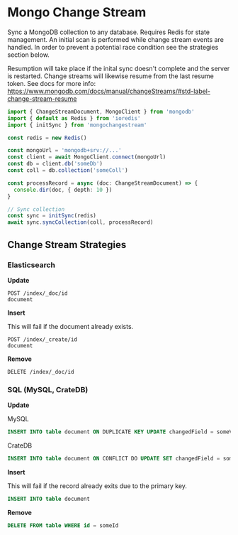 # Mongo Change Stream

Sync a MongoDB collection to any database. Requires Redis for state management.
An initial scan is performed while change stream events are handled. In order to
prevent a potential race condition see the strategies section below.

Resumption will take place if the inital sync doesn't complete and the server is
restarted. Change streams will likewise resume from the last resume token. See docs
for more info: https://www.mongodb.com/docs/manual/changeStreams/#std-label-change-stream-resume

```ts
import { ChangeStreamDocument, MongoClient } from 'mongodb'
import { default as Redis } from 'ioredis'
import { initSync } from 'mongochangestream'

const redis = new Redis()

const mongoUrl = 'mongodb+srv://...'
const client = await MongoClient.connect(mongoUrl)
const db = client.db('someDb')
const coll = db.collection('someColl')

const processRecord = async (doc: ChangeStreamDocument) => {
  console.dir(doc, { depth: 10 })
}

// Sync collection
const sync = initSync(redis)
await sync.syncCollection(coll, processRecord)
```

## Change Stream Strategies

### Elasticsearch

**Update**

```
POST /index/_doc/id
document
```

**Insert**

This will fail if the document already exists.

```
POST /index/_create/id
document
```

**Remove**

```
DELETE /index/_doc/id
```

### SQL (MySQL, CrateDB)

**Update**

MySQL
```sql
INSERT INTO table document ON DUPLICATE KEY UPDATE changedField = someValue
```
CrateDB
```sql
INSERT INTO table document ON CONFLICT DO UPDATE SET changedField = someValue
```

**Insert**

This will fail if the record already exits due to the primary key.

```sql
INSERT INTO table document
```

**Remove**

```sql
DELETE FROM table WHERE id = someId
```
